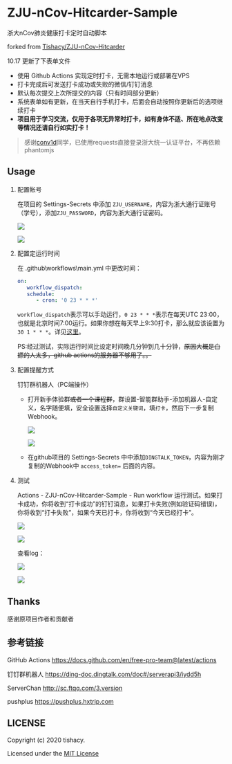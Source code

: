 # ZJU-nCov-Hitcarder-Sample
浙大nCov肺炎健康打卡定时自动脚本 

forked from [Tishacy/ZJU-nCov-Hitcarder](https://github.com/Tishacy/ZJU-nCov-Hitcarder)

10.17 更新了下表单文件

 - 使用 Github Actions 实现定时打卡，无需本地运行或部署在VPS
 - 打卡完成后可发送打卡成功或失败的微信/钉钉消息
 - 默认每次提交上次所提交的内容（只有时间部分更新）
 - 系统表单如有更新，在当天自行手机打卡，后面会自动按照你更新后的选项继续打卡
 - **项目用于学习交流，仅用于各项无异常时打卡，如有身体不适、所在地点改变等情况还请自行如实打卡！**


> 感谢[conv1d](https://github.com/conv1d)同学，已使用requests直接登录浙大统一认证平台，不再依赖phantomjs

## Usage
   
1. 配置帐号
   
   在项目的 Settings-Secrets 中添加 `ZJU_USERNAME`，内容为浙大通行证账号（学号），添加`ZJU_PASSWORD`，内容为浙大通行证密码。

   ![](docs/zju_account.png)

   ![](docs/zju_password.png)

2. 配置定运行时间
   
   在 .github\workflows\main.yml 中更改时间：
   ```yml
   on:
      workflow_dispatch:
      schedule:
         - cron: '0 23 * * *'
   ```
   `workflow_dispatch`表示可以手动运行，`0 23 * * *`表示在每天UTC 23:00，也就是北京时间7:00运行。如果你想在每天早上9:30打卡，那么就应该设置为`30 1 * * *`。详见[这里](https://docs.github.com/en/free-pro-team@latest/actions/reference/events-that-trigger-workflows#scheduled-events)。
   
   PS:经过测试，实际运行时间比设定时间晚几分钟到几十分钟，~~原因大概是白嫖的人太多，github actions的服务器不够用了。。~~

3. 配置提醒方式

     钉钉群机器人（PC端操作）
      
      - 打开新手体验群~~或者一个课程群~~，群设置-智能群助手-添加机器人-自定义，名字随便填，安全设置选择`自定义关键词`，填`打卡`，然后下一步复制Webhook。

         ![](docs/dingtalk_bot_1.png)

         ![](docs/dingtalk_bot_2.png)

      - 在github项目的 Settings-Secrets 中中添加`DINGTALK_TOKEN`，内容为刚才复制的Webhook中 `access_token=` 后面的内容。


4. 测试
   
   Actions - ZJU-nCov-Hitcarder-Sample - Run workflow 运行测试。如果打卡成功，你将收到“打卡成功”的钉钉消息，如果打卡失败(例如验证码错误)，你将收到“打卡失败”，如果今天已打卡，你将收到“今天已经打卡”。

   ![](docs/manual_run.png)

   ![](docs/message.png)

   查看log：

   ![](docs/actions_logs_1.png)
   
   ![](docs/actions_logs_2.png)



## Thanks

感谢原项目作者和贡献者

## 参考链接
GitHub Actions https://docs.github.com/en/free-pro-team@latest/actions

钉钉群机器人 https://ding-doc.dingtalk.com/doc#/serverapi3/iydd5h

ServerChan http://sc.ftqq.com/3.version

pushplus https://pushplus.hxtrip.com


## LICENSE

Copyright (c) 2020 tishacy.

Licensed under the [MIT License](https://github.com/Tishacy/ZJU-nCov-Hitcarder/blob/master/LICENSE)


